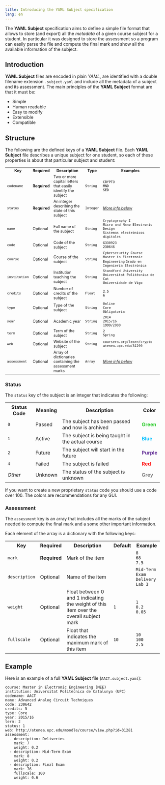```yaml
---
title: Introducing the YAML Subject specification
lang: en
---
```


The **YAML Subject** specification aims to define a simple file format that allows to store (and export) all the _metadata_ of a given course subject for a student. In particular it was designed to store the assessment so a program can easily parse the file and compute the final mark and show all the available information of the subject.

## Introduction

**YAML Subject** files are encoded in plain _YAML_, are identified with a double filename extension `.subject.yaml` and include all the metadata of a subject and its assessment. The main principles of the **YAML Subject** format are that it must be:

* Simple
* Human readable
* Easy to modify
* Extensible
* Compatible

## Structure

The following are the defined keys of a **YAML Subject** file. Each **YAML Subject** file describes a unique subject for one student, so each of these properties is about that particular subject and student:

<table style="width:100%; font-size:0.9em">
    <tr>
        <th>Key</th>
        <th>Required</th>
        <th>Description</th>
        <th>Type</th>
        <th>Examples</th>
    </tr>
    <tr>
        <td><code>codename</code></td>
        <td><b>Required</b></td>
        <td>Two or more capital letters that easily identify the subject</td>
        <td><code>String</code></td>
        <td>
            <code>CRYPTO</code><br />
            <code>MND</code><br />
            <code>SED</code>
        </td>
    </tr>
    <tr>
        <td><code>status</code></td>
        <td><b>Required</b></td>
        <td>An integer describing the state of this subject</td>
        <td><code>Integer</code></td>
        <td><i><a href="#status">More info below</a></i></td>
    </tr>
    <tr>
        <td><code>name</code></td>
        <td>Optional</td>
        <td>Full name of the subject</td>
        <td><code>String</code></td>
        <td>
            <code>Cryptography I</code><br />
            <code>Micro and Nano Electronic Design</code><br />
            <code>Sistemas electrónicos digitales</code>
        </td>
    </tr>
    <tr>
        <td><code>code</code></td>
        <td>Optional</td>
        <td>Code of the subject</td>
        <td><code>String</code></td>
        <td>
            <code>G330923</code><br />
            <code>230646</code>
        </td>
    </tr>
    <tr>
        <td><code>course</code></td>
        <td>Optional</td>
        <td>Course of the subject</td>
        <td><code>String</code></td>
        <td>
            <code>Cybersecurity Course</code><br />
            <code>Master in Electronic Engineering</code>
            <code>Grado en Ingeniería Electrónica</code>
        </td>
    </tr>
    <tr>
        <td><code>institution</code></td>
        <td>Optional</td>
        <td>Institution teaching the subject</td>
        <td><code>String</code></td>
        <td>
            <code>Standford University</code><br />
            <code>Universitat Polit&egrave;cnica de Cat</code><br />
            <code>Universidade de Vigo</code>
        </td>
    </tr>
    <tr>
        <td><code>credits</code></td>
        <td>Optional</td>
        <td>Number of credits of the subject</td>
        <td><code>Float</code></td>
        <td>
            <code>2.5</code><br />
            <code>6</code>
        </td>
    </tr>
    <tr>
        <td><code>type</code></td>
        <td>Optional</td>
        <td>Type of the subject</td>
        <td><code>String</code></td>
        <td>
            <code>Online</code><br />
            <code>Core</code><br />
            <code>Obligatoria</code>
        </td>
    </tr>
    <tr>
        <td><code>year</code></td>
        <td>Optional</td>
        <td>Academic year</td>
        <td><code>String</code></td>
        <td>
            <code>2014</code><br />
            <code>2015/16</code><br />
            <code>1999/2000</code>
        </td>
    </tr>
    <tr>
        <td><code>term</code></td>
        <td>Optional</td>
        <td>Term of the subject</td>
        <td><code>String</code></td>
        <td>
            <code>2</code><br />
            <code>Spring</code>
        </td>
    </tr>
    <tr>
        <td><code>web</code></td>
        <td>Optional</td>
        <td>Website of the subject</td>
        <td><code>String</code></td>
        <td>
            <code>coursera.org/learn/crypto</code><br />
            <code>atenea.upc.edu/31299</code><br />
            <code></code>
        </td>
    </tr>
    <tr>
        <td><code>assessment</code></td>
        <td>Optional</td>
        <td>Array of dictionaries containing the assessment marks</td>
        <td><code>Array</code></td>
        <td><i><a href="#assessment">More info below</a></i></td>
    </tr>
</table>


### Status

The `status` key of the subject is an integer that indicates the following:

<table style="width:100%;">
    <tr>
        <th>Status Code</th>
        <th>Meaning</th>
        <th>Description</th>
        <th>Color</th>
    </tr>
    <tr>
        <td><code>0</code></td>
        <td>Passed</td>
        <td>The subject has been passed and now is archived</td>
        <td style="color:LimeGreen"><b>Green</b></td>
    </tr>
    <tr>
        <td><code>1</code></td>
        <td>Active</td>
        <td>The subject is being taught in the actual course</td>
        <td style="color:DeepSkyBlue"><b>Blue</b></td>
    </tr>
    <tr>
        <td><code>2</code></td>
        <td>Future</td>
        <td>The subject will start in the future</td>
        <td style="color:RebeccaPurple"><b>Purple</b></td>
    </tr>
    <tr>
        <td><code>4</code></td>
        <td>Failed</td>
        <td>The subject is failed</td>
        <td style="color:red"><b>Red</b></td>
    </tr>
    <tr>
        <td><i>Other</i></td>
        <td>Unknown</td>
        <td>The status of the subject is unknown</td>
        <td style="color:grey"><b>Grey</b></td>
    </tr>
</table>

If you want to create a new proprietary `status` code you should use a code over 100. The colors are recommendations for any GUI.

### Assessment

The `assessment` key is an array that includes all the marks of the subject needed to compute the final mark and a some other important information.

Each element of the array is a dictionary with the following keys:

<table style="width:100%;">
    <tr>
        <th>Key</th>
        <th>Required</th>
        <th>Description</th>
        <th>Default</th>
        <th>Example</th>
    </tr>
    <tr>
        <td><code>mark</code></td>
        <td><b>Required</b></td>
        <td>Mark of the item</td>
        <td></td>
        <td>
            <code>8</code><br />
            <code>68</code><br />
            <code>7.5</code>
        </td>
    </tr>
    <tr>
        <td><code>description</code></td>
        <td>Optional</td>
        <td>Name of the item</td>
        <td></td>
        <td>
            <code>Mid-Term Exam</code><br />
            <code>Delivery</code><br />
            <code>Lab 3</code>
        </td>
    </tr>
    <tr>
        <td><code>weight</code></td>
        <td>Optional</td>
        <td>Float between 0 and 1 indicating the weight of this item over the overall subject mark</td>
        <td><code>1</code></td>
        <td>
            <code>1</code><br />
            <code>0.2</code><br />
            <code>0.05</code>
        </td>
    </tr>
    <tr>
        <td><code>fullscale</code></td>
        <td>Optional</td>
        <td>Float that indicates the maximum mark of this item</td>
        <td><code>10</code></td>
        <td>
            <code>10</code><br />
            <code>100</code><br />
            <code>2.5</code>
        </td>
    </tr>
</table>

## Example

Here is an example of a full **YAML Subject** file (`AACT.subject.yaml`):

```
course: Master in Electronic Engineering (MEE)
institution: Universitat Politècnica de Catalunya (UPC)
codename: AACT
name: Advanced Analog Circuit Techniques
code: 230642
credits: 5
type: Core
year: 2015/16
term: 2
status: 1
web: http://atenea.upc.edu/moodle/course/view.php?id=31281
assessment:
  - description: Deliveries
    mark: 7
    weight: 0.2
  - description: Mid-Term Exam
    mark: 8
    weight: 0.2
  - description: Final Exam
    mark: 76
    fullscale: 100
    weight: 0.6
```
